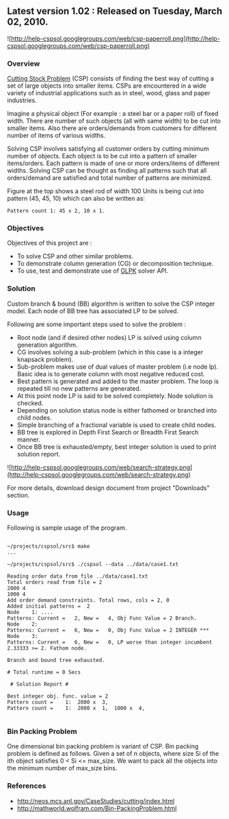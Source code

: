 ## Latest version 1.02 : Released on Tuesday, March 02, 2010. ##

![http://help-cspsol.googlegroups.com/web/csp-paperroll.png](http://help-cspsol.googlegroups.com/web/csp-paperroll.png)

### Overview ###
[Cutting Stock Problem](http://neos.mcs.anl.gov/CaseStudies/cutting/index.html) (CSP) consists of finding the best way of cutting a set of large objects into smaller items. CSPs are encountered in a wide variety of industrial applications such as in steel, wood, glass and paper industries.

Imagine a physical object (For example : a steel bar or a paper roll) of fixed width. There are number of such objects (all with same width) to be cut into smaller items. Also there are orders/demands from customers for different number of items of various widths.

Solving CSP involves satisfying all customer orders by cutting minimum number of objects.
Each object is to be cut into a pattern of smaller items/orders. Each pattern is made of one or more orders/items of different widths. Solving CSP can be thought as finding all patterns such that all orders/demand are satisfied and total number of patterns are minimized.

Figure at the top shows a steel rod of width 100 Units is being cut into pattern
(45, 45, 10) which can also be written as:

```
Pattern count 1: 45 x 2, 10 x 1.
```

### Objectives ###
Objectives of this project are :
  * To solve CSP and other similar problems.
  * To demonstrate column generation (CG) or decomposition technique.
  * To use, test and demonstrate use of [GLPK](http://www.gnu.org/software/glpk/) solver API.

### Solution ###

Custom branch & bound (BB) algorithm is written to solve the CSP integer model. Each node of BB tree has associated LP to be solved.

Following are some important steps used to solve the problem :
  * Root node (and if desired other nodes) LP is solved using column generation algorithm.
  * CG involves solving a sub-problem (which in this case is a integer knapsack problem).
  * Sub-problem makes use of dual values of master problem (i.e node lp). Basic idea is to generate column with most negative reduced cost.
  * Best pattern is generated and added to the master problem. The loop is repeated till no new patterns are generated.
  * At this point node LP is said to be solved completely. Node solution is checked.
  * Depending on solution status node is either fathomed or branched into child nodes.
  * Simple branching of a fractional variable is used to create child nodes.
  * BB tree is explored in Depth First Search or Breadth First Search manner.
  * Once BB tree is exhausted/empty, best integer solution is used to print solution report.

![http://help-cspsol.googlegroups.com/web/search-strategy.png](http://help-cspsol.googlegroups.com/web/search-strategy.png)

For more details, download design document from project "Downloads" section.

### Usage ###

Following is sample usage of the program.

```

~/projects/cspsol/src$ make
...

~/projects/cspsol/src$ ./cspsol --data ../data/case1.txt 

Reading order data from file ../data/case1.txt
Total orders read from file = 2
2000 4
1000 4
Add order demand constraints. Total rows, cols = 2, 0
Added initial patterns =  2
Node    1: ....
Patterns: Current =   2, New =   4, Obj Func Value = 2 Branch.
Node    2: 
Patterns: Current =   6, New =   0, Obj Func Value = 2 INTEGER ***
Node    3: 
Patterns: Current =   6, New =   0, LP worse than integer incumbent 2.33333 >= 2. Fathom node. 

Branch and bound tree exhausted.

# Total runtime = 0 Secs

 # Solution Report # 

Best integer obj. func. value = 2
Pattern count =    1:  2000 x  3, 
Pattern count =    1:  2000 x  1,  1000 x  4, 


```

### Bin Packing Problem ###
One dimensional bin packing problem is variant of CSP. Bin packing problem is defined as follows. Given a set of n objects, where size Si of the ith object satisfies 0 < Si <= max\_size. We want to pack all the objects into the minimum number of max\_size bins.

### References ###
  * http://neos.mcs.anl.gov/CaseStudies/cutting/index.html
  * http://mathworld.wolfram.com/Bin-PackingProblem.html


